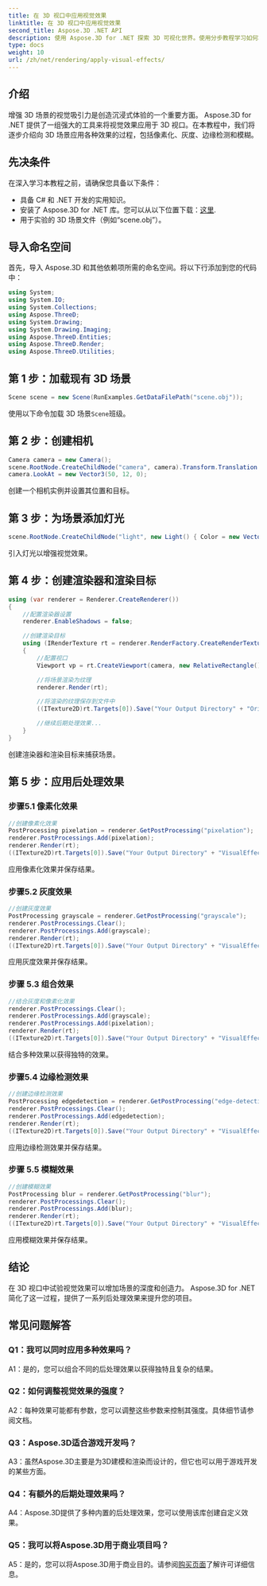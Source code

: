 ```yaml
---
title: 在 3D 视口中应用视觉效果
linktitle: 在 3D 视口中应用视觉效果
second_title: Aspose.3D .NET API
description: 使用 Aspose.3D for .NET 探索 3D 可视化世界。使用分步教程学习如何将迷人的视觉效果应用到场景中。通过像素化、灰度、边缘检测和模糊效果提升您的项目。
type: docs
weight: 10
url: /zh/net/rendering/apply-visual-effects/
---
```

## 介绍

增强 3D 场景的视觉吸引力是创造沉浸式体验的一个重要方面。 Aspose.3D for .NET 提供了一组强大的工具来将视觉效果应用于 3D 视口。在本教程中，我们将逐步介绍向 3D 场景应用各种效果的过程，包括像素化、灰度、边缘检测和模糊。

## 先决条件

在深入学习本教程之前，请确保您具备以下条件：

- 具备 C# 和 .NET 开发的实用知识。
- 安装了 Aspose.3D for .NET 库。您可以从以下位置下载：[这里](https://releases.aspose.com/3d/net/).
- 用于实验的 3D 场景文件（例如“scene.obj”）。

## 导入命名空间

首先，导入 Aspose.3D 和其他依赖项所需的命名空间。将以下行添加到您的代码中：

```csharp
using System;
using System.IO;
using System.Collections;
using Aspose.ThreeD;
using System.Drawing;
using System.Drawing.Imaging;
using Aspose.ThreeD.Entities;
using Aspose.ThreeD.Render;
using Aspose.ThreeD.Utilities;
```

## 第 1 步：加载现有 3D 场景

```csharp
Scene scene = new Scene(RunExamples.GetDataFilePath("scene.obj"));
```

使用以下命令加载 3D 场景`Scene`班级。

## 第 2 步：创建相机

```csharp
Camera camera = new Camera();
scene.RootNode.CreateChildNode("camera", camera).Transform.Translation = new Vector3(2, 44, 66);
camera.LookAt = new Vector3(50, 12, 0);
```

创建一个相机实例并设置其位置和目标。

## 第 3 步：为场景添加灯光

```csharp
scene.RootNode.CreateChildNode("light", new Light() { Color = new Vector3(Color.White), LightType = LightType.Point }).Transform.Translation = new Vector3(26, 57, 43);
```

引入灯光以增强视觉效果。

## 第 4 步：创建渲染器和渲染目标

```csharp
using (var renderer = Renderer.CreateRenderer())
{
    //配置渲染器设置
    renderer.EnableShadows = false;

    //创建渲染目标
    using (IRenderTexture rt = renderer.RenderFactory.CreateRenderTexture(new RenderParameters(), 1, 1024, 1024))
    {
        //配置视口
        Viewport vp = rt.CreateViewport(camera, new RelativeRectangle() { ScaleWidth = 1, ScaleHeight = 1 });

        //将场景渲染为纹理
        renderer.Render(rt);

        //将渲染的纹理保存到文件中
        ((ITexture2D)rt.Targets[0]).Save("Your Output Directory" + "Original_viewport_out.png", ImageFormat.Png);

        //继续后期处理效果...
    }
}
```

创建渲染器和渲染目标来捕获场景。

## 第 5 步：应用后处理效果

### 步骤5.1 像素化效果

```csharp
//创建像素化效果
PostProcessing pixelation = renderer.GetPostProcessing("pixelation");
renderer.PostProcessings.Add(pixelation);
renderer.Render(rt);
((ITexture2D)rt.Targets[0]).Save("Your Output Directory" + "VisualEffect_pixelation_out.png", ImageFormat.Png);
```

应用像素化效果并保存结果。

### 步骤5.2 灰度效果

```csharp
//创建灰度效果
PostProcessing grayscale = renderer.GetPostProcessing("grayscale");
renderer.PostProcessings.Clear();
renderer.PostProcessings.Add(grayscale);
renderer.Render(rt);
((ITexture2D)rt.Targets[0]).Save("Your Output Directory" + "VisualEffect_grayscale_out.png", ImageFormat.Png);
```

应用灰度效果并保存结果。

### 步骤 5.3 组合效果

```csharp
//结合灰度和像素化效果
renderer.PostProcessings.Clear();
renderer.PostProcessings.Add(grayscale);
renderer.PostProcessings.Add(pixelation);
renderer.Render(rt);
((ITexture2D)rt.Targets[0]).Save("Your Output Directory" + "VisualEffect_grayscale+pixelation_out.png", ImageFormat.Png);
```

结合多种效果以获得独特的效果。

### 步骤5.4 边缘检测效果

```csharp
//创建边缘检测效果
PostProcessing edgedetection = renderer.GetPostProcessing("edge-detection");
renderer.PostProcessings.Clear();
renderer.PostProcessings.Add(edgedetection);
renderer.Render(rt);
((ITexture2D)rt.Targets[0]).Save("Your Output Directory" + "VisualEffect_edgedetection_out.png", ImageFormat.Png);
```

应用边缘检测效果并保存结果。

### 步骤 5.5 模糊效果

```csharp
//创建模糊效果
PostProcessing blur = renderer.GetPostProcessing("blur");
renderer.PostProcessings.Clear();
renderer.PostProcessings.Add(blur);
renderer.Render(rt);
((ITexture2D)rt.Targets[0]).Save("Your Output Directory" + "VisualEffect_blur_out.png", ImageFormat.Png);
```

应用模糊效果并保存结果。

## 结论

在 3D 视口中试验视觉效果可以增加场景的深度和创造力。 Aspose.3D for .NET 简化了这一过程，提供了一系列后处理效果来提升您的项目。

## 常见问题解答

### Q1：我可以同时应用多种效果吗？

A1：是的，您可以组合不同的后处理效果以获得独特且复杂的结果。

### Q2：如何调整视觉效果的强度？

A2：每种效果可能都有参数，您可以调整这些参数来控制其强度。具体细节请参阅文档。

### Q3：Aspose.3D适合游戏开发吗？

A3：虽然Aspose.3D主要是为3D建模和渲染而设计的，但它也可以用于游戏开发的某些方面。

### Q4：有额外的后期处理效果吗？

A4：Aspose.3D提供了多种内置的后处理效果，您可以使用该库创建自定义效果。

### Q5：我可以将Aspose.3D用于商业项目吗？

 A5：是的，您可以将Aspose.3D用于商业目的。请参阅[购买页面](https://purchase.aspose.com/buy)了解许可详细信息。